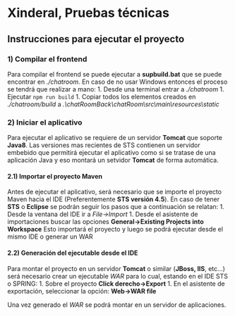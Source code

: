 # Xinderal, Pruebas técnicas
## Instrucciones para ejecutar el proyecto
### 1) Compilar el frontend

Para compilar el frontend se puede ejecutar a <b>supbuild.bat</b> que se puede encontrar en <i>./chatroom</i>. En caso de no usar Windows entonces el proceso se tendrá que realizar a mano:
	1. Desde una terminal entrar a <i>./chatroom</i>
	1. Ejecutar ```npm run build```
	1. Copiar todos los elementos creados en <i>./chatroom/build</i> a <i>.\chatRoomBack\chatRoom\src\main\resources\static</i>

### 2) Iniciar el aplicativo

Para ejecutar el aplicativo se requiere de un servidor <b>Tomcat</b> que soporte <b>Java8</b>. Las versiones mas recientes de STS contienen un servidor embebido que permitirá ejecutar el aplicativo como si se tratase de una aplicación Java y eso montará un setvidor <b>Tomcat</b> de forma automática.

#### 2.1) Importar el proyecto Maven

Antes de ejecutar el aplicativo, será necesario que se importe el proyecto Maven hacia el IDE (Preferentemente **STS versión 4.5**). En caso de tener **STS** o **Eclipse** se podrán seguir los pasos que a continuación se relatan:
	1. Desde la ventana del IDE ir a *File->Import*
	1. Desde el asistente de importaciones buscar las opciones **General->Existing Projects into Workspace**
Esto importará el proyecto y luego se podrá ejecutar desde el mismo IDE o generar un WAR

#### 2.2) Generación del ejecutable desde el IDE

Para montar el proyecto en un servidor **Tomcat** o similar (**JBoss, IIS**, etc...) será necesario crear un ejecutable *WAR* para lo cual, estando en el IDE STS o SPRING:
	1. Sobre el proyecto **Click derecho->Export**
	1. En el asistente de exportación, seleccionar la opción: **Web->WAR file**

Una vez generado el *WAR* se podrá montar en un servidor de aplicaciones.